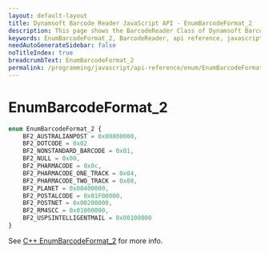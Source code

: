 ```yaml
---
layout: default-layout
title: Dynamsoft Barcode Reader JavaScript API - EnumBarcodeFormat_2
description: This page shows the BarcodeReader Class of Dynamsoft Barcode Reader JavaScript SDK.
keywords: EnumBarcodeFormat_2, BarcodeReader, api reference, javascript, js
needAutoGenerateSidebar: false
noTitleIndex: true
breadcrumbText: EnumBarcodeFormat_2
permalink: /programming/javascript/api-reference/enum/EnumBarcodeFormat_2.html
---
```



# EnumBarcodeFormat_2

```ts
enum EnumBarcodeFormat_2 {
    BF2_AUSTRALIANPOST = 0x00800000,
    BF2_DOTCODE = 0x02
    BF2_NONSTANDARD_BARCODE = 0x01,
    BF2_NULL = 0x00,
    BF2_PHARMACODE = 0x0c,
    BF2_PHARMACODE_ONE_TRACK = 0x04,
    BF2_PHARMACODE_TWO_TRACK = 0x08,
    BF2_PLANET = 0x00400000,
    BF2_POSTALCODE = 0x01F00000,
    BF2_POSTNET = 0x00200000,
    BF2_RM4SCC = 0x01000000,
    BF2_USPSINTELLIGENTMAIL = 0x00100000
}
```

See [C++ EnumBarcodeFormat_2](https://www.dynamsoft.com/barcode-reader/parameters/enum/format-enums.html?ver=latest#barcodeformat_2) for more info.

